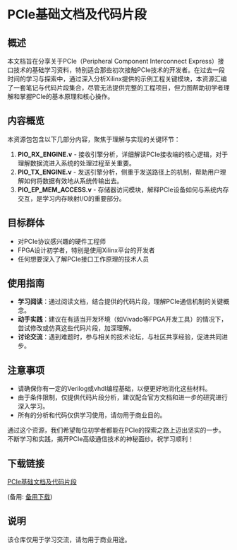 # PCIe基础文档及代码片段

## 概述

本文档旨在分享关于PCIe（Peripheral Component Interconnect Express）接口技术的基础学习资料，特别适合那些初次接触PCIe技术的开发者。在过去一段时间的学习与探索中，通过深入分析Xilinx提供的示例工程关键模块，本资源汇编了一套笔记与代码片段集合，尽管无法提供完整的工程项目，但力图帮助初学者理解和掌握PCIe的基本原理和核心操作。

## 内容概览

本资源包包含以下几部分内容，聚焦于理解与实现的关键环节：

1. **PIO_RX_ENGINE.v** - 接收引擎分析，详细解读PCIe接收端的核心逻辑，对于理解数据流进入系统的处理过程至关重要。
2. **PIO_TX_ENGINE.v** - 发送引擎分析，侧重于发送路径上的机制，帮助用户理解如何将数据有效地从系统传输出去。
3. **PIO_EP_MEM_ACCESS.v** - 存储器访问模块，解释PCIe设备如何与系统内存交互，是学习内存映射I/O的重要部分。

## 目标群体

- 对PCIe协议感兴趣的硬件工程师
- FPGA设计初学者，特别是使用Xilinx平台的开发者
- 任何想要深入了解PCIe接口工作原理的技术人员

## 使用指南

- **学习阅读**：通过阅读文档，结合提供的代码片段，理解PCIe通信机制的关键概念。
- **动手实践**：建议在有适当开发环境（如Vivado等FPGA开发工具）的情况下，尝试修改或仿真这些代码片段，加深理解。
- **讨论交流**：遇到难题时，参与相关的技术论坛，与社区共享经验，促进共同进步。

## 注意事项

- 请确保你有一定的Verilog或vhdl编程基础，以便更好地消化这些材料。
- 由于条件限制，仅提供代码片段分析，建议配合官方文档和进一步的研究进行深入学习。
- 所有的分析和代码仅供学习使用，请勿用于商业目的。

通过这个资源，我们希望每位初学者都能在PCIe的探索之路上迈出坚实的一步。不断学习和实践，揭开PCIe高级通信技术的神秘面纱。祝学习顺利！

## 下载链接
[PCIe基础文档及代码片段](https://pan.quark.cn/s/b3b15716f8e5) 

(备用: [备用下载](https://pan.baidu.com/s/1vdx7eqjpFLRPbZcxJk5ERg?pwd=tmzv))

## 说明

该仓库仅用于学习交流，请勿用于商业用途。
